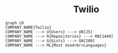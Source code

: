 <h1 align="center">Twilio</h1>

```mermaid
graph LR
COMPANY_NAME{Twilio}
COMPANY_NAME ---> U{Users} ---> UN[25]
COMPANY_NAME ---> R{Repositories} ---> RN[1449]
COMPANY_NAME ---> G{Gists} ---> GN[289]
COMPANY_NAME ---> ML{Most Used<br>Languages}
```
